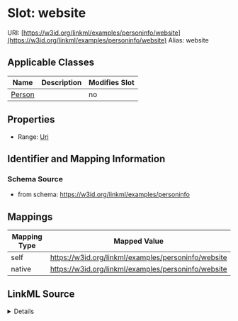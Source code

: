 

# Slot: website 



URI: [https://w3id.org/linkml/examples/personinfo/website](https://w3id.org/linkml/examples/personinfo/website)
Alias: website

<!-- no inheritance hierarchy -->





## Applicable Classes

| Name | Description | Modifies Slot |
| --- | --- | --- |
| [Person](Person.md) |  |  no  |






## Properties

* Range: [Uri](Uri.md)




## Identifier and Mapping Information






### Schema Source


* from schema: https://w3id.org/linkml/examples/personinfo




## Mappings

| Mapping Type | Mapped Value |
| ---  | ---  |
| self | https://w3id.org/linkml/examples/personinfo/website |
| native | https://w3id.org/linkml/examples/personinfo/website |




## LinkML Source

<details>
```yaml
name: website
from_schema: https://w3id.org/linkml/examples/personinfo
rank: 1000
alias: website
owner: Person
domain_of:
- Person
range: uri

```
</details>